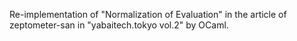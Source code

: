 Re-implementation of "Normalization of Evaluation" in the article of zeptometer-san in "yabaitech.tokyo vol.2" by OCaml.
